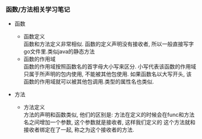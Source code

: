 ### 函数/方法相关学习笔记
* 函数 <br/>
    - 函数定义<br/>
    函数和方法定义非常相似. 函数的定义声明没有接收者, 所以一般直接写字go文件里.类似java的静态方法
    - 函数的作用域<br/>
    函数的作用域按照函数名的首字母大小写来区分. 小写代表该函数的作用域只属于所声明的包内使用, 不能被其他包使用.
    如果函数名以大写开头, 该函数的作用域就可以被其他包调用.类型的属性名也类似.

* 方法<br/>
    - 方法定义<br/>
    方法的声明和函数类似, 他们的区别是: 方法在定义的时候会在func和方法名之间增加一个参数, 这个参数就是接收者, 这样我们定义的
    这个方法就和接收者绑定在了一起, 称之为这个接收者的方法.
